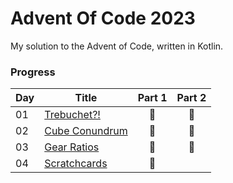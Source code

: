 # Advent Of Code 2023

My solution to the Advent of Code, written in Kotlin.

### Progress
| Day | Title                                     | Part 1 | Part 2 |
|-----|-------------------------------------------|:------:|:------:|
| 01  | [Trebuchet?!](src/main/kotlin/day1.kt)    |   🌟   |   🌟   |
| 02  | [Cube Conundrum](src/main/kotlin/day2.kt) |   🌟   |   🌟   |
| 03  | [Gear Ratios](src/main/kotlin/day3.kt)    |   🌟   |   🌟   |
| 04  | [Scratchcards](src/main/kotlin/day4.kt)   |   🌟   |        |